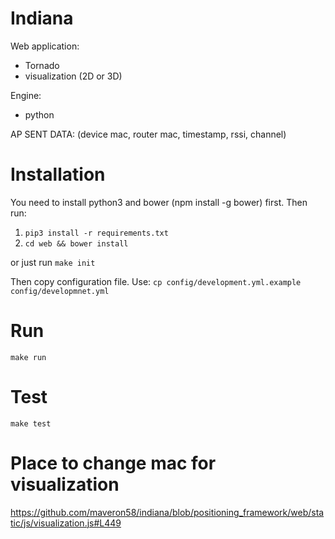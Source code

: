 # Indiana

Web application:
* Tornado
* visualization (2D or 3D)

Engine:
* python

AP SENT DATA:
(device mac, router mac, timestamp, rssi, channel)

# Installation
You need to install python3 and bower (npm install -g bower) first. Then run:

1. `pip3 install -r requirements.txt`
2. `cd web && bower install`

or just run `make init`

Then copy configuration file. Use: `cp config/development.yml.example config/developmnet.yml`

# Run

`make run`

# Test

`make test`

# Place to change mac for visualization
https://github.com/maveron58/indiana/blob/positioning_framework/web/static/js/visualization.js#L449
